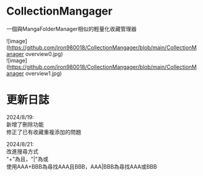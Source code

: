 # CollectionMangager  

一個與MangaFolderManager相似的輕量化收藏管理器  

![image](https://github.com/iron980018/CollectionMangager/blob/main/CollectionManager overview0.jpg)  
![image](https://github.com/iron980018/CollectionMangager/blob/main/CollectionManager overview1.jpg)   
  
# 更新日誌
2024/8/19:  
新增了刪除功能  
修正了已有收藏重複添加的問題  

2024/8/21:  
改進搜尋方式  
"+"為且，"|"為或  
使用AAA+BBB為尋找AAA且BBB，AAA|BBB為尋找AAA或BBB  
